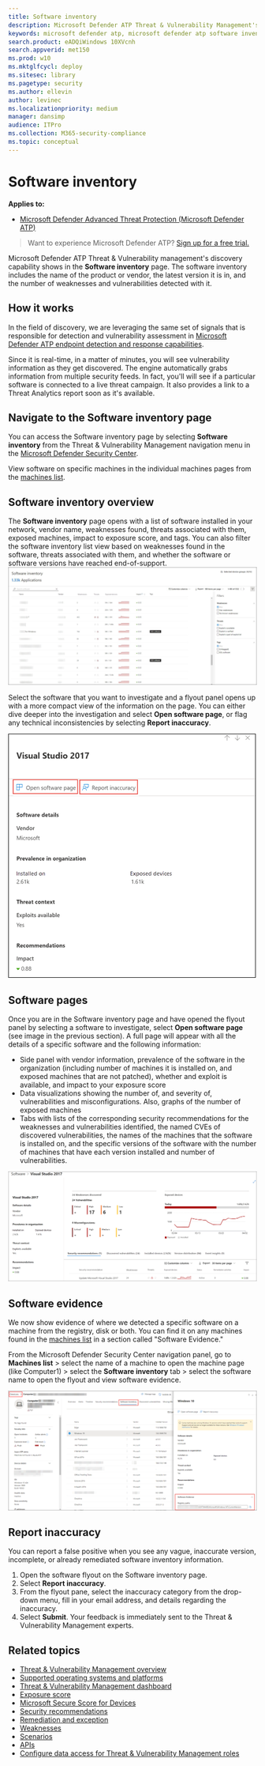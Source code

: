 ```yaml
---
title: Software inventory
description: Microsoft Defender ATP Threat & Vulnerability Management's software inventory page shows how many weaknesses and vulnerabilities have been detected in software.
keywords: microsoft defender atp, microsoft defender atp software inventory, mdatp threat & vulnerability management, mdatp threat & vulnerability management software inventory, mdatp tvm software inventory, tvm software inventory
search.product: eADQiWindows 10XVcnh
search.appverid: met150
ms.prod: w10
ms.mktglfcycl: deploy
ms.sitesec: library
ms.pagetype: security
ms.author: ellevin
author: levinec
ms.localizationpriority: medium
manager: dansimp
audience: ITPro
ms.collection: M365-security-compliance 
ms.topic: conceptual
---
```

# Software inventory

**Applies to:**
- [Microsoft Defender Advanced Threat Protection (Microsoft Defender ATP)](https://go.microsoft.com/fwlink/p/?linkid=2069559)

>Want to experience Microsoft Defender ATP? [Sign up for a free trial.](https://www.microsoft.com/microsoft-365/windows/microsoft-defender-atp?ocid=docs-wdatp-portaloverview-abovefoldlink)

Microsoft Defender ATP Threat & Vulnerability management's discovery capability shows in the **Software inventory** page. The software inventory includes the name of the product or vendor, the latest version it is in, and the number of weaknesses and vulnerabilities detected with it.

## How it works

In the field of discovery, we are leveraging the same set of signals that is responsible for detection and vulnerability assessment in [Microsoft Defender ATP endpoint detection and response capabilities](overview-endpoint-detection-response.md).

Since it is real-time, in a matter of minutes, you will see vulnerability information as they get discovered. The engine automatically grabs information from multiple security feeds. In fact, you'll will see if a particular software is connected to a live threat campaign. It also provides a link to a Threat Analytics report soon as it's available.

## Navigate to the Software inventory page

You can access the Software inventory page by selecting **Software inventory** from the Threat & Vulnerability Management navigation menu in the [Microsoft Defender Security Center](portal-overview.md).

View software on specific machines in the individual machines pages from the [machines list](machines-view-overview.md).

## Software inventory overview

The **Software inventory** page opens with a list of software installed in your network, vendor name, weaknesses found, threats associated with them, exposed machines, impact to exposure score, and tags. You can also filter the software inventory list view based on weaknesses found in the software, threats associated with them, and whether the software or software versions have reached end-of-support.
![Example of the landing page for software inventory.](images/software_inventory_filter.png)

Select the software that you want to investigate and a flyout panel opens up with a more compact view of the information on the page. You can either dive deeper into the investigation and select **Open software page**, or flag any technical inconsistencies by selecting **Report inaccuracy**.

![Flyout example page of "Visual Studio 2017" from the software inventory page.](images/tvm-software-inventory-flyout500.png)

## Software pages

Once you are in the Software inventory page and have opened the flyout panel by selecting a software to investigate, select **Open software page** (see image in the previous section). A full page will appear with all the details of a specific software and the following information:

- Side panel with vendor information, prevalence of the software in the organization (including number of machines it is installed on, and exposed machines that are not patched), whether and exploit is available, and impact to your exposure score
- Data visualizations showing the number of, and severity of, vulnerabilities and misconfigurations. Also, graphs of the number of exposed machines
- Tabs with lists of the corresponding security recommendations for the weaknesses and vulnerabilities identified, the named CVEs of discovered vulnerabilities, the names of the machines that the software is installed on, and the specific versions of the software with the number of machines that have each version installed and number of vulnerabilities.

![Software example page for Visual Studio 2017 with the software details, weaknesses, exposed devices, and more.](images/tvm-software-page-example.png)

## Software evidence

We now show evidence of where we detected a specific software on a machine from the registry, disk or both.
You can find it on any machines found in the [machines list](machines-view-overview.md) in a section called "Software Evidence."

From the Microsoft Defender Security Center navigation panel, go to **Machines list** > select the name of a machine to open the machine page (like Computer1) > select the **Software inventory** tab > select the software name to open the flyout and view software evidence.

![Software evidence example of Windows 10 from the machines list, showing software evidence registry path.](images/tvm-software-evidence.png)

## Report inaccuracy

You can report a false positive when you see any vague, inaccurate version, incomplete, or already remediated software inventory information.

1. Open the software flyout on the Software inventory page.
2. Select **Report inaccuracy**.
3. From the flyout pane, select the inaccuracy category from the drop-down menu, fill in your email address, and details regarding the inaccuracy.
4. Select **Submit**. Your feedback is immediately sent to the Threat & Vulnerability Management experts.

## Related topics

- [Threat & Vulnerability Management overview](next-gen-threat-and-vuln-mgt.md)
- [Supported operating systems and platforms](tvm-supported-os.md)
- [Threat & Vulnerability Management dashboard](tvm-dashboard-insights.md)
- [Exposure score](tvm-exposure-score.md)
- [Microsoft Secure Score for Devices](tvm-microsoft-secure-score-devices.md)
- [Security recommendations](tvm-security-recommendation.md)
- [Remediation and exception](tvm-remediation.md)
- [Weaknesses](tvm-weaknesses.md)
- [Scenarios](threat-and-vuln-mgt-scenarios.md)
- [APIs](threat-and-vuln-mgt-scenarios.md#apis)
- [Configure data access for Threat & Vulnerability Management roles](user-roles.md#create-roles-and-assign-the-role-to-an-azure-active-directory-group)
